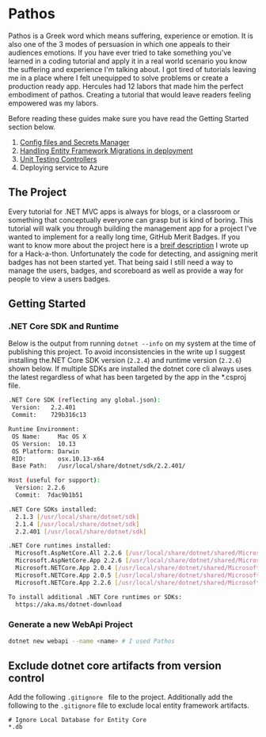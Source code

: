 # Pathos

Pathos is a Greek word which means suffering, experience or emotion. It is also one of
the 3 modes of persuasion in which one appeals to their audiences emotions. If you have
ever tried to take something you've learned in a coding tutorial and apply it in a real
world scenario you know the suffering and experience I'm talking about. I got tired of
tutorials leaving me in a place where I felt unequipped to solve problems or create a
production ready app. Hercules had 12 labors that made him the perfect embodiment of
pathos. Creating a tutorial that would leave readers feeling empowered was my labors.

Before reading these guides make sure you have read the Getting Started section below.
1. [Config files and Secrets Manager](./README.config.md)
2. [Handling Entity Framework Migrations in deployment](./README.ef_core.md)
3. [Unit Testing Controllers](./README.testing.md)
4. Deploying service to Azure

## The Project
Every tutorial for .NET MVC apps is always for blogs, or a classroom or something that
conceptually everyone can grasp but is kind of boring. This tutorial will walk you
through building the management app for a project I've wanted to implement for a really
long time, GitHub Merit Badges. If you want to know more about the project here is a 
[breif description](https://docs.google.com/document/d/19xM74tFnGaxRqjSH-yxVsPDrpozsqojrKxd7_J7AVMU/edit)
I wrote up for a Hack-a-thon. Unfortunately the code for detecting, and assigning merit
badges has not been started yet. That being said I still need a way to manage the users,
badges, and scoreboard as well as provide a way for people to view a users badges.

## Getting Started
### .NET Core SDK and Runtime
Below is the output from running `dotnet --info` on my system at the time of publishing
this project. To avoid inconsistencies in the write up I suggest installing the.NET Core
SDK version (`2.2.4`) and runtime version (`2.2.6`) shown below. If multiple SDKs are
installed the dotnet core cli always uses the latest regardless of what has been targeted
by the app in the *.csproj file.
```bash
.NET Core SDK (reflecting any global.json):
 Version:   2.2.401
 Commit:    729b316c13

Runtime Environment:
 OS Name:     Mac OS X
 OS Version:  10.13
 OS Platform: Darwin
 RID:         osx.10.13-x64
 Base Path:   /usr/local/share/dotnet/sdk/2.2.401/

Host (useful for support):
  Version: 2.2.6
  Commit:  7dac9b1b51

.NET Core SDKs installed:
  2.1.3 [/usr/local/share/dotnet/sdk]
  2.1.4 [/usr/local/share/dotnet/sdk]
  2.2.401 [/usr/local/share/dotnet/sdk]

.NET Core runtimes installed:
  Microsoft.AspNetCore.All 2.2.6 [/usr/local/share/dotnet/shared/Microsoft.AspNetCore.All]
  Microsoft.AspNetCore.App 2.2.6 [/usr/local/share/dotnet/shared/Microsoft.AspNetCore.App]
  Microsoft.NETCore.App 2.0.4 [/usr/local/share/dotnet/shared/Microsoft.NETCore.App]
  Microsoft.NETCore.App 2.0.5 [/usr/local/share/dotnet/shared/Microsoft.NETCore.App]
  Microsoft.NETCore.App 2.2.6 [/usr/local/share/dotnet/shared/Microsoft.NETCore.App]

To install additional .NET Core runtimes or SDKs:
  https://aka.ms/dotnet-download
```

### Generate a new WebApi Project
```bash
dotnet new webapi --name <name> # I used Pathos
```

## Exclude dotnet core artifacts from version control
Add the following `.gitignore ` file to the project. Additionally add the following to
the `.gitignore` file to exclude local entity framework artifacts.
```
# Ignore Local Database for Entity Core
*.db
```
